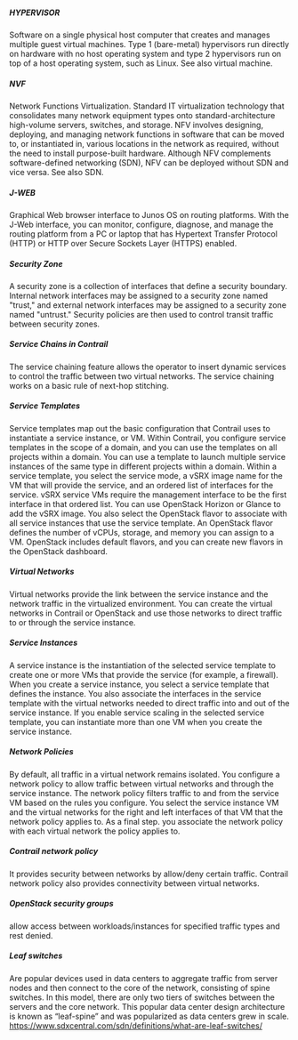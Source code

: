 <h5>HYPERVISOR</h5>
Software on a single physical host computer that creates and manages multiple guest virtual machines. Type 1 (bare-metal) hypervisors run directly on hardware with no host operating system and type 2 hypervisors run on top of a host operating system, such as Linux. See also virtual machine.

<h5>NVF</h5>
Network Functions Virtualization. Standard IT virtualization technology that consolidates many network equipment types onto standard-architecture high-volume servers, switches, and storage. NFV involves designing, deploying, and managing network functions in software that can be moved to, or instantiated in, various locations in the network as required, without the need to install purpose-built hardware. Although NFV complements software-defined networking (SDN), NFV can be deployed without SDN and vice versa. See also SDN.

<h5>J-WEB</h5>
Graphical Web browser interface to Junos OS on routing platforms. With the J-Web interface, you can monitor, configure, diagnose, and manage the routing platform from a PC or laptop that has Hypertext Transfer Protocol (HTTP) or HTTP over Secure Sockets Layer (HTTPS) enabled.

<h5>Security Zone</h5>A security zone is a collection of interfaces that define a security boundary. Internal network interfaces may be assigned to a security zone named "trust," and external network interfaces may be assigned to a security zone named "untrust." Security policies are then used to control transit traffic between security zones.

<h5>Service Chains in Contrail</h5> 
The service chaining feature allows the operator to insert dynamic services to control the traffic between two virtual networks. The service chaining works on a basic rule of next-hop stitching.

<h5>Service Templates</h5>
Service templates map out the basic configuration that Contrail uses to instantiate a service instance, or VM. Within Contrail, you configure service templates in the scope of a domain, and you can use the templates on all projects within a domain. You can use a
template to launch multiple service instances of the same type in different projects within a domain. Within a service template, you select the service mode, a vSRX image name for the VM that will provide the service, and an ordered list of interfaces for the service.
vSRX service VMs require the management interface to be the first interface in that ordered list. You can use OpenStack Horizon or Glance to add the vSRX image. You also select the OpenStack flavor to associate with all service instances that use the service
template. An OpenStack flavor defines the number of vCPUs, storage, and memory you can assign to a VM. OpenStack includes default flavors, and you can create new flavors in the OpenStack dashboard.

<h5>Virtual Networks</h5>
Virtual networks provide the link between the service instance and the network traffic in the virtualized environment. You can create the virtual networks in Contrail or OpenStack and use those networks to direct traffic to or through the service instance.

<h5>Service Instances</h5>
A service instance is the instantiation of the selected service template to create one or more VMs that provide the service (for example, a firewall). When you create a service instance, you select a service template that defines the instance. You also associate the interfaces in the service template with the virtual networks needed to direct traffic into and out of the service instance. If you enable service scaling in the selected service template, you can instantiate more than one VM when you create the service instance.

<h5>Network Policies </h5>
By default, all traffic in a virtual network remains isolated. You configure a network policy to allow traffic between virtual networks and through the service instance. The network policy filters traffic to and from the service VM based on the rules you configure. You
select the service instance VM and the virtual networks for the right and left interfaces of that VM that the network policy applies to. As a final step. you associate the network policy with each virtual network the policy applies to.


<h5>Contrail network policy</h5> It provides security between networks by allow/deny certain traffic. Contrail network policy also provides connectivity between virtual networks.

<h5>OpenStack security groups </h5> allow access between workloads/instances for specified traffic types and rest denied.

<h5>Leaf switches</h5> Are popular devices used in data centers to aggregate traffic from server nodes and then connect to the core of the network, consisting of spine switches. In this model, there are only two tiers of switches between the servers and the core network. This popular data center design architecture is known as “leaf-spine” and was popularized as data centers grew in scale.
<a href="https://www.sdxcentral.com/sdn/definitions/what-are-leaf-switches/">https://www.sdxcentral.com/sdn/definitions/what-are-leaf-switches/</a>
